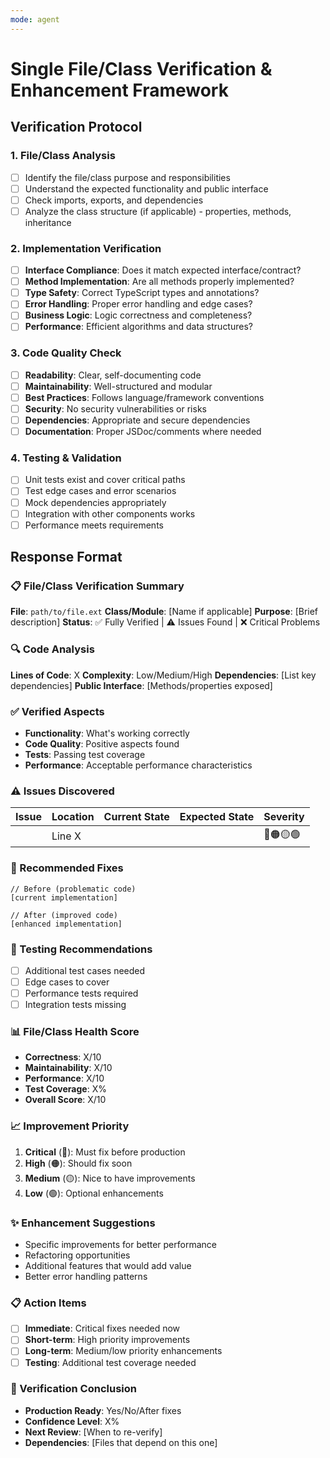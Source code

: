 ```yaml
---
mode: agent
---
```

# Single File/Class Verification & Enhancement Framework

## Verification Protocol

### 1. File/Class Analysis
- [ ] Identify the file/class purpose and responsibilities
- [ ] Understand the expected functionality and public interface
- [ ] Check imports, exports, and dependencies
- [ ] Analyze the class structure (if applicable) - properties, methods, inheritance

### 2. Implementation Verification
- [ ] **Interface Compliance**: Does it match expected interface/contract?
- [ ] **Method Implementation**: Are all methods properly implemented?
- [ ] **Type Safety**: Correct TypeScript types and annotations?
- [ ] **Error Handling**: Proper error handling and edge cases?
- [ ] **Business Logic**: Logic correctness and completeness?
- [ ] **Performance**: Efficient algorithms and data structures?

### 3. Code Quality Check
- [ ] **Readability**: Clear, self-documenting code
- [ ] **Maintainability**: Well-structured and modular
- [ ] **Best Practices**: Follows language/framework conventions
- [ ] **Security**: No security vulnerabilities or risks
- [ ] **Dependencies**: Appropriate and secure dependencies
- [ ] **Documentation**: Proper JSDoc/comments where needed

### 4. Testing & Validation
- [ ] Unit tests exist and cover critical paths
- [ ] Test edge cases and error scenarios
- [ ] Mock dependencies appropriately
- [ ] Integration with other components works
- [ ] Performance meets requirements

## Response Format

### 📋 File/Class Verification Summary
**File**: `path/to/file.ext`
**Class/Module**: [Name if applicable]
**Purpose**: [Brief description]
**Status**: ✅ Fully Verified | ⚠️ Issues Found | ❌ Critical Problems

### 🔍 Code Analysis
**Lines of Code**: X
**Complexity**: Low/Medium/High
**Dependencies**: [List key dependencies]
**Public Interface**: [Methods/properties exposed]

### ✅ Verified Aspects
- **Functionality**: What's working correctly
- **Code Quality**: Positive aspects found
- **Tests**: Passing test coverage
- **Performance**: Acceptable performance characteristics

### ⚠️ Issues Discovered
| Issue | Location | Current State | Expected State | Severity |
|-------|----------|--------------|----------------|----------|
| | Line X | | | 🔴🟠🟡🟢 |

### 🔧 Recommended Fixes
```typescript,java,...
// Before (problematic code)
[current implementation]

// After (improved code)
[enhanced implementation]
```

### 🧪 Testing Recommendations
- [ ] Additional test cases needed
- [ ] Edge cases to cover
- [ ] Performance tests required
- [ ] Integration tests missing

### 📊 File/Class Health Score
- **Correctness**: X/10
- **Maintainability**: X/10
- **Performance**: X/10
- **Test Coverage**: X%
- **Overall Score**: X/10

### 📈 Improvement Priority
1. **Critical** (🔴): Must fix before production
2. **High** (🟠): Should fix soon
3. **Medium** (🟡): Nice to have improvements
4. **Low** (🟢): Optional enhancements

### ✨ Enhancement Suggestions
- Specific improvements for better performance
- Refactoring opportunities
- Additional features that would add value
- Better error handling patterns

### 📋 Action Items
- [ ] **Immediate**: Critical fixes needed now
- [ ] **Short-term**: High priority improvements
- [ ] **Long-term**: Medium/low priority enhancements
- [ ] **Testing**: Additional test coverage needed

### 🏁 Verification Conclusion
- **Production Ready**: Yes/No/After fixes
- **Confidence Level**: X%
- **Next Review**: [When to re-verify]
- **Dependencies**: [Files that depend on this one]
